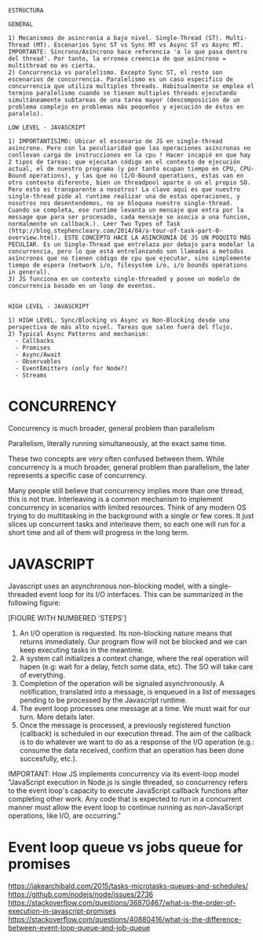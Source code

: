 ```
ESTRUCTURA

GENERAL

1) Mecanismos de asincronia a bajo nivel. Single-Thread (ST). Multi-Thread (MT). Escenarios Sync ST vs Sync MT vs Async ST vs Async MT. IMPORTANTE: Síncrono/Asíncrono hace referencia 'a lo que pasa dentro del thread'. Por tanto, la erronea creencia de que asíncrono = multithread no es cierta.
2) Concurrencia vs paralelismo. Excepto Sync ST, el resto son escenarios de concurrencia. Paralelismo es un caso especifico de concurrencia que utiliza multiples threads. Habitualmente se emplea el termino paralelismo cuando se tienen multiples threads ejecutando simultáneamente subtareas de una tarea mayor (descomposición de un problema complejo en problemas más pequeños y ejecución de éstos en paralelo). 

LOW LEVEL - JAVASCRIPT

1) IMPORTANTISIMO: Ubicar el escenario de JS en single-thread asincrono. Pero con la peculiaridad que las operaciones asíncronas no conllevan carga de instrucciones en la cpu ! Hacer incapié en que hay 2 tipos de tareas: que ejecutan código en el contexto de ejecución actual, el de nuestro programa (y por tanto ocupan tiempo en CPU, CPU-Bound operations), y las que no (I/O-Bound operations, estas van en otro contexto diferente, bien un threadpool aparte o un el propio SO. Pero esto es transparente a nosotros! La clave aqui es que nuestro single-thread pide al runtime realizar una de estas operaciones, y nosotros nos desentendemos, no se bloquea nuestro single-thread. Cuando se completa, ese runtime levanta un mensaje que entra por la message que para ser procesado, cada mensaje se asocia a una funcion, normalmente un callback.). Leer Two Types of Task (http://blog.stephencleary.com/2014/04/a-tour-of-task-part-0-overview.html). ESTE CONCEPTO HACE LA ASINCRONIA DE JS UN POQUITO MÁS PECULIAR. Es un Single-Thread que entrelaza por debajo para modelar la concurrencia, pero lo que está entrelanzando son llamadas a metodos asíncronos que no tienen código de cpu que ejecutar, sino simplemente tiempo de espera (network i/o, filesystem i/o, i/o bounds operations in general).
3) JS funciona en un contexto single-threaded y posee un modelo de concurrencia basado en un loop de eventos.


HIGH LEVEL - JAVASCRIPT

1) HIGH LEVEL. Sync/Blocking vs Async vs Non-Blocking desde una perspectiva de más alto nivel. Tareas que salen fuera del flujo.
2) Typical Async Patterns and mechanism:
  - Callbacks
  - Promises
  - Async/Await
  - Observables  
  - EventEmitters (only for Node?)
  - Streams

```


# CONCURRENCY


Concurrency is much broader, general problem than parallelism

Parallelism, literally running simultaneously, at the exact same time.

These two concepts are very often confused between them. While concurrency is a much broader, general problem than parallelism, the later represents a specific case of concurrency. 

Many people still believe that concurrency implies more than one thread, this is not true. Interleaving is a common mechanism to implement concurrency in scenarios with limited resources. Think of any modern OS trying to do multitasking in the background with a single or few cores. It just slices up concurrent tasks and interleave them, so each one will run for a short time and all of them will progress in the long term.


# JAVASCRIPT 

Javascript uses an asynchronous non-blocking model, with a single-threaded event loop for its I/O interfaces. This can be summarized in the following figure:

[FIGURE WITH NUMBERED 'STEPS']

1. An I/O operation is requested. Its non-blocking nature means that returns immediately. Our program flow will not be blocked and we can keep executing tasks in the meantime.
2. A system call initializes a context change, where the real operation will hapen (e.g: wait for a delay, fetch some data, etc). The SO will take care of everything.
3. Completion of the operation will be signaled asynchronously. A notification, translated into a message, is enqueued in a list of messages pending to be processed by the Javascript runtime.
4. The event loop processes one message at a time. We must wait for our turn. More details later.
5. Once the message is processed, a previously registered function (callback) is scheduled in our execution thread. The aim of the callback is to do whatever we want to do as a response of the I/O operation (e.g.: consume the data received, confirm that an operation has been done succesfully, etc.). 


IMPORTANT: How JS implements concurrency via its event-loop model
"JavaScript execution in Node.js is single threaded, so concurrency refers to the event loop's capacity to execute JavaScript callback functions after completing other work. Any code that is expected to run in a concurrent manner must allow the event loop to continue running as non-JavaScript operations, like I/O, are occurring."



# Event loop queue vs jobs queue for promises

https://jakearchibald.com/2015/tasks-microtasks-queues-and-schedules/
https://github.com/nodejs/node/issues/2736
https://stackoverflow.com/questions/36870467/what-is-the-order-of-execution-in-javascript-promises
https://stackoverflow.com/questions/40880416/what-is-the-difference-between-event-loop-queue-and-job-queue
